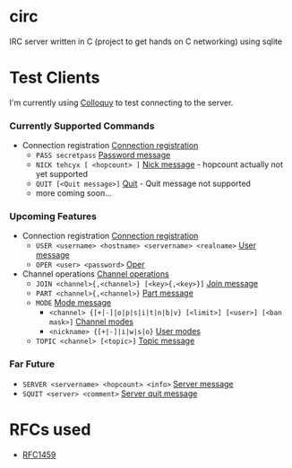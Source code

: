 # circ
IRC server written in C (project to get hands on C networking) using sqlite

# Test Clients
I'm currently using [Colloquy](http://colloquy.info/) to test connecting to the server.

### Currently Supported Commands
* Connection registration [Connection registration](https://tools.ietf.org/html/rfc1459#section-4.1)
  * `PASS secretpass` [Password message](https://tools.ietf.org/html/rfc1459#section-4.1.1)
  * `NICK tehcyx [ <hopcount> ]` [Nick message](https://tools.ietf.org/html/rfc1459#section-4.1.2) - hopcount actually not yet supported
  * `QUIT [<Quit message>]` [Quit](https://tools.ietf.org/html/rfc1459#section-4.1.6) - Quit message not supported
  * more coming soon...

### Upcoming Features
* Connection registration [Connection registration](https://tools.ietf.org/html/rfc1459#section-4.1)
  * `USER <username> <hostname> <servername> <realname>` [User message](https://tools.ietf.org/html/rfc1459#section-4.1.3)
  * `OPER <user> <password>` [Oper](https://tools.ietf.org/html/rfc1459#section-4.1.5)
* Channel operations [Channel operations](https://tools.ietf.org/html/rfc1459#section-4.2)
  * `JOIN <channel>{,<channel>} [<key>{,<key>}]` [Join message](https://tools.ietf.org/html/rfc1459#section-4.2.1)
  * `PART <channel>{,<channel>}` [Part message](https://tools.ietf.org/html/rfc1459#section-4.2.2)
  * `MODE` [Mode message](https://tools.ietf.org/html/rfc1459#section-4.2.3)
    * `<channel> {[+|-]|o|p|s|i|t|n|b|v} [<limit>] [<user>] [<ban mask>]` [Channel modes](https://tools.ietf.org/html/rfc1459#section-4.2.3.1)
    * `<nickname> {[+|-]|i|w|s|o}` [User modes](https://tools.ietf.org/html/rfc1459#section-4.2.3.2)
  * `TOPIC <channel> [<topic>]` [Topic message](https://tools.ietf.org/html/rfc1459#section-4.2.4)

### Far Future
* `SERVER <servername> <hopcount> <info>` [Server message](https://tools.ietf.org/html/rfc1459#section-4.1.4)
* `SQUIT <server> <comment>` [Server quit message](https://tools.ietf.org/html/rfc1459#section-4.1.7)

# RFCs used
* [RFC1459](https://tools.ietf.org/html/rfc1459)

